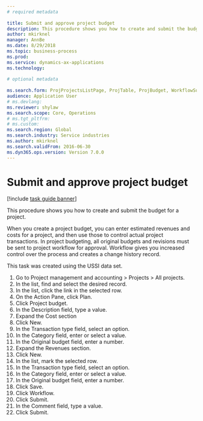 ```yaml
--- 
# required metadata 
 
title: Submit and approve project budget
description: This procedure shows you how to create and submit the budget for a project. 
author: mkirknel
manager: AnnBe 
ms.date: 8/29/2018
ms.topic: business-process 
ms.prod:  
ms.service: dynamics-ax-applications 
ms.technology:  
 
# optional metadata 
 
ms.search.form: ProjProjectsListPage, ProjTable, ProjBudget, WorkflowSubmitDialog   
audience: Application User 
# ms.devlang:  
ms.reviewer: shylaw
ms.search.scope: Core, Operations 
# ms.tgt_pltfrm:  
# ms.custom:  
ms.search.region: Global
ms.search.industry: Service industries
ms.author: mkirknel
ms.search.validFrom: 2016-06-30 
ms.dyn365.ops.version: Version 7.0.0 
---
```

# Submit and approve project budget

[!include [task guide banner](../../includes/task-guide-banner.md)]

This procedure shows you how to create and submit the budget for a project. 

When you create a project budget, you can enter estimated revenues and costs for a project, and then use those to control actual project transactions. In project budgeting, all original budgets and revisions must be sent to project workflow for approval. Workflow gives you increased control over the process and creates a change history record.

This task was created using the USSI data set.

1. Go to Project management and accounting > Projects > All projects.
2. In the list, find and select the desired record.
3. In the list, click the link in the selected row.
4. On the Action Pane, click Plan.
5. Click Project budget.
6. In the Description field, type a value.
7. Expand the Cost section
8. Click New.
9. In the Transaction type field, select an option.
10. In the Category field, enter or select a value.
11. In the Original budget field, enter a number.
12. Expand the Revenues section.
13. Click New.
14. In the list, mark the selected row.
15. In the Transaction type field, select an option.
16. In the Category field, enter or select a value.
17. In the Original budget field, enter a number.
18. Click Save.
19. Click Workflow.
20. Click Submit.
21. In the Comment field, type a value.
22. Click Submit.

